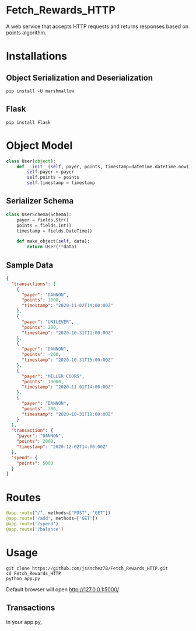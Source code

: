 # Fetch_Rewards_HTTP
A web service that accepts HTTP requests and returns responses based on points algorithm.

# Installations
## Object Serialization and Deserialization
```
pip install -U marshmallow
```
## Flask
```
pip install Flask
```
# Object Model
```python
class User(object):
    def __init__(self, payer, points, timestamp=datetime.datetime.now()):
        self.payer = payer
        self.points = points
        self.timestamp = timestamp
```
## Serializer Schema
```python
class UserSchema(Schema):
    payer = fields.Str()
    points = fields.Int()
    timestamp = fields.DateTime()

    def make_object(self, data):
        return User(**data)
```
## Sample Data
```json
{
  "transactions": [
    {
      "payer": "DANNON",
      "points": 1000,
      "timestamp": "2020-11-02T14:00:00Z"
    },
    {
      "payer": "UNILEVER",
      "points": 200,
      "timestamp": "2020-10-31T11:00:00Z"
    },
    {
      "payer": "DANNON",
      "points": -200,
      "timestamp": "2020-10-31T15:00:00Z"
    },
    {
      "payer": "MILLER COORS",
      "points": 10000,
      "timestamp": "2020-11-01T14:00:00Z"
    },
    {
      "payer": "DANNON",
      "points": 300,
      "timestamp": "2020-10-31T10:00:00Z"
    }
  ],
  "transaction": {
    "payer": "DANNON",
    "points": 2000,
    "timestamp": "2020-12-02T14:00:00Z"
  },
  "spend": {
    "points": 5000
  }
}
```
# Routes
```python
@app.route("/", methods=["POST", "GET"])
@app.route('/add', methods=['GET'])
@app.route('/spend')
@app.route('/balance')
```
# Usage
```
git clone https://github.com/jsanchez78/Fetch_Rewards_HTTP.git
cd Fetch_Rewards_HTTP
python app.py
```
Default browser will open http://127.0.0.1:5000/

## Transactions
In your app.py, 
